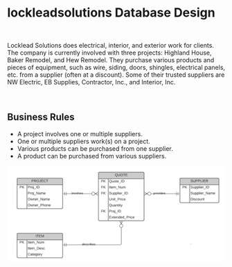 # lockleadsolutions Database Design

<br>


<p>Locklead Solutions does electrical, interior, and exterior work for clients. The company is currently involved with three projects: Highland House, Baker
Remodel, and Hew Remodel. They purchase various products and pieces of equipment, such as wire, siding,
doors, shingles, electrical panels, etc. from a supplier (often at a discount). Some of their trusted suppliers
are NW Electric, EB Supplies, Contractor, Inc., and Interior, Inc. </P>
<br>

<h2>Business Rules</h2>

<ul>
  
  <li>A project involves one or multiple suppliers.</li>
  <li>One or multiple suppliers work(s) on a project.</li>
  <li>Various products can be purchased from one supplier.</li>
  <li>A product can be purchased from various suppliers.</li>  
  
  </ul>

![](dbdesign.png)
